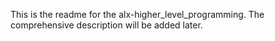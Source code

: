 This is the readme for the alx-higher_level_programming.
The comprehensive description will be added later.

